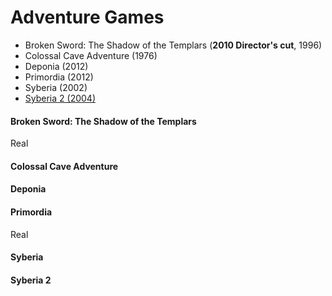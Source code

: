 # Adventure Games

* Broken Sword: The Shadow of the Templars (**2010 Director's cut**, 1996)
* Colossal Cave Adventure (1976) 
* Deponia (2012)
* Primordia (2012) 
* Syberia (2002) 
* [Syberia 2 (2004)](#syberia-2) 

#### Broken Sword: The Shadow of the Templars
Real
#### Colossal Cave Adventure
#### Deponia 
#### Primordia
Real
#### Syberia 
#### Syberia 2 

